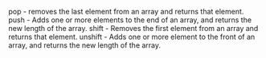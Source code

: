 pop - removes the last element from an array and returns that element.
push - Adds one or more elements to the end of an array, and returns the new length of the array.
shift - Removes the first element from an array and returns that element.
unshift - Adds one or more element to the front of an array, and returns the new length of the array.
